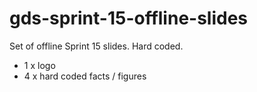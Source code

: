 # gds-sprint-15-offline-slides

Set of offline Sprint 15 slides. Hard coded.

* 1 x logo
* 4 x hard coded facts / figures
